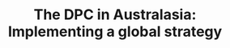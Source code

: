 ---
abstract: null
creators:
- Weatherburn, Jaye
date: null
document_url: https://services.phaidra.univie.ac.at/api/object/o:1424814/download
grand_parent: iPRES
institutions:
- Digital Preservation Coalition
keywords: []
landing_page_url: https://phaidra.univie.ac.at/o:1424814
language: eng
layout: publication
license: All rights reserved
notes_url: null
parent: iPRES 2021
publication_type: lightning talk
size: 73238
slides_url: null
source_name: iPRES
title: 'The DPC in Australasia: Implementing a global strategy'
year: 2021
---